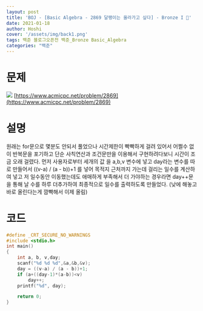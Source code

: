 ```yaml
---
layout: post
title: 'BOJ - [Basic Algebra - 2869 달팽이는 올라가고 싶다] - Bronze I 🥉'
date: 2021-01-18
author: Hoshi
cover: '/assets/img/back1.png'
tags: 백준 블로그오픈전 백준_Bronze Basic_Algebra
categories: "백준"
---
```

# 문제
![]({{site.url}}/assets/img/posts_img/2869.png)
[https://www.acmicpc.net/problem/2869](https://www.acmicpc.net/problem/2869)

# 설명
원래는 for문으로 몇분도 안되서 풀었으나 시간제한이 빡빡하게 걸려 있어서 어쩔수 없이 반복문을 포기하고 단순 사칙연산과 조건문만을 이용해서 구현하려다보니 시간이 조금 오래 걸렸다. 
먼저 사용자로부터 세개의 값 을 a,b,v 변수에 넣고 day라는 변수를 따로 만들어서 ((v-a) / (a - b))+1 를 넣어 목적지 근처까지 가는데 걸리는 일수를 계산하여 넣고 저 일수동안 이동했는데도 애매하게 부족해서 더 가야하는 경우라면 day++문을 통해 날 수를 하루 더추가하여 최종적으로 일수를 출력하도록 만들었다. (낮에 해놓고 바로 올린다는게 깜빡해서 이제 올림)

# 코드

```c
#define _CRT_SECURE_NO_WARNINGS
#include <stdio.h>
int main()
{
	int a, b, v,day;
	scanf("%d %d %d",&a,&b,&v);
	day = ((v-a) / (a - b))+1;
	if (a+((day-1)*(a-b))<v)
		day++;
	printf("%d", day);

	return 0;
}
```
